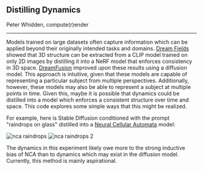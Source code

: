 ## Distilling Dynamics
  
Peter Whidden, compute(r)ender

--- 

Models trained on large datasets often capture information which can be applied beyond their originally intended tasks and domains. [Dream Fields](https://arxiv.org/abs/2112.01455) showed that 3D structure can be extracted from a CLIP model trained on only 2D images by distilling it into a NeRF model that enforces consistency in 3D space. [DreamFusion](https://arxiv.org/abs/2209.14988) improved upon these results using a diffusion model. This approach is intuitive, given that these models are capable of representing a particular subject from multiple perspectives. Additionally, however, these models may also be able to represent a subject at multiple points in time. Given this, maybe it is possible that dynamics could be distilled into a model which enforces a consistent structure over time and space. This code explores some simple ways that this might be realized.

For example, here is Stable Diffusion conditioned with the prompt "raindrops on glass" distilled into a [Neural Cellular Automata](https://distill.pub/selforg/2021/textures/) model:  

![nca raindrops](assets/raindrops.gif)
![nca raindrops 2](assets/raindrops-2-scaled-fast.gif)

The dynamics in this experiment likely owe more to the strong inductive bias of NCA than to dynamics which may exist in the diffusion model. Currently, this method is mainly aspirational.



